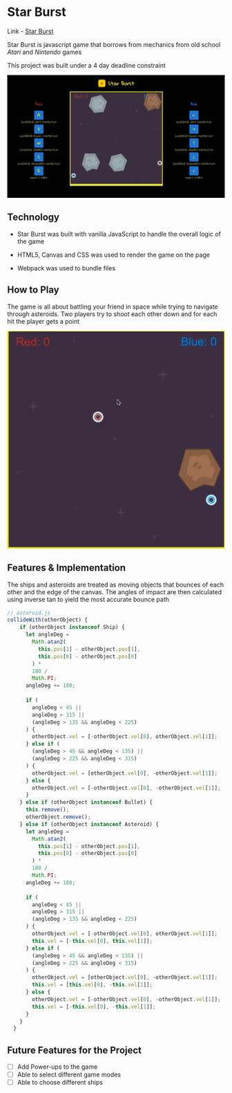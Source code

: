 # Star Burst


Link - [Star Burst](https://joeyjira.github.io/Star-Burst/)


Star Burst is javascript game that borrows from mechanics from old school *Atari* and *Nintendo* games

This project was built under a 4 day deadline constraint

![screenShot](docs/page.png)

## Technology

* Star Burst was built with vanilla JavaScript to handle the overall logic of the game

* HTML5, Canvas and CSS was used to render the game on the page

* Webpack was used to bundle files

## How to Play

The game is all about battling your friend in space while trying to navigate through asteroids. Two players try to shoot each other down and for each hit the player gets a point

![gif](docs/fight.gif)

## Features & Implementation

The ships and asteroids are treated as moving objects that bounces of each other and the edge of the canvas. The angles of impact are then calculated using inverse tan to yield the most accurate bounce path

``` javascript
// asteroid.js
collideWith(otherObject) {
    if (otherObject instanceof Ship) {
      let angleDeg =
        Math.atan2(
          this.pos[1] - otherObject.pos[1],
          this.pos[0] - otherObject.pos[0]
        ) *
        180 /
        Math.PI;
      angleDeg += 180;

      if (
        angleDeg < 45 ||
        angleDeg > 315 ||
        (angleDeg > 135 && angleDeg < 225)
      ) {
        otherObject.vel = [-otherObject.vel[0], otherObject.vel[1]];
      } else if (
        (angleDeg > 45 && angleDeg < 135) ||
        (angleDeg > 225 && angleDeg < 315)
      ) {
        otherObject.vel = [otherObject.vel[0], -otherObject.vel[1]];
      } else {
        otherObject.vel = [-otherObject.vel[0], -otherObject.vel[1]];
      }
    } else if (otherObject instanceof Bullet) {
      this.remove();
      otherObject.remove();
    } else if (otherObject instanceof Asteroid) {
      let angleDeg =
        Math.atan2(
          this.pos[1] - otherObject.pos[1],
          this.pos[0] - otherObject.pos[0]
        ) *
        180 /
        Math.PI;
      angleDeg += 180;

      if (
        angleDeg < 45 ||
        angleDeg > 315 ||
        (angleDeg > 135 && angleDeg < 225)
      ) {
        otherObject.vel = [-otherObject.vel[0], otherObject.vel[1]];
        this.vel = [-this.vel[0], this.vel[1]];
      } else if (
        (angleDeg > 45 && angleDeg < 135) ||
        (angleDeg > 225 && angleDeg < 315)
      ) {
        otherObject.vel = [otherObject.vel[0], -otherObject.vel[1]];
        this.vel = [this.vel[0], -this.vel[1]];
      } else {
        otherObject.vel = [-otherObject.vel[0], -otherObject.vel[1]];
        this.vel = [-this.vel[0], -this.vel[1]];
      }
    }
  }
```

## Future Features for the Project

- [ ] Add Power-ups to the game
- [ ] Able to select different game modes
- [ ] Able to choose different ships
